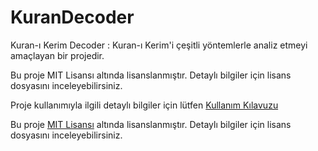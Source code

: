 # KuranDecoder
Kuran-ı Kerim Decoder : Kuran-ı Kerim'i çeşitli yöntemlerle analiz etmeyi amaçlayan bir projedir.

Bu proje MIT Lisansı altında lisanslanmıştır. Detaylı bilgiler için lisans dosyasını inceleyebilirsiniz.

Proje kullanımıyla ilgili detaylı bilgiler için lütfen [Kullanım Kılavuzu](REHBER.md)

Bu proje [MIT Lisansı](LICENSE) altında lisanslanmıştır. Detaylı bilgiler için lisans dosyasını inceleyebilirsiniz.
